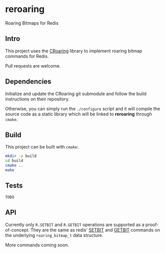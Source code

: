 reroaring
=========
Roaring Bitmaps for Redis

## Intro

This project uses the [CRoaring](https://github.com/RoaringBitmap/CRoaring) library to implement roaring bitmap commands for Redis.

Pull requests are welcome.

## Dependencies

Initialize and update the CRoaring git submodule and follow the build instructions on their repository.

Otherwise, you can simply run the `./configure` script and it will compile the source code as a static library which will be linked to **reroaring** through `cmake`.

## Build

This project can be built with `cmake`:

```bash
mkdir -p build
cd build
cmake ..
make
```

## Tests

`TODO`

## API

Currently only `R.SETBIT` and `R.GETBIT` operations are supported as a proof-of-concept. They are the same as redis' [SETBIT](https://redis.io/commands/setbit) and [GETBIT](https://redis.io/commands/getbit) commands on the underlying `roaring_bitmap_t` data structure.

More commands coming soon.

